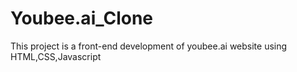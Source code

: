 # Youbee.ai_Clone
This project is a front-end development of youbee.ai website using HTML,CSS,Javascript
